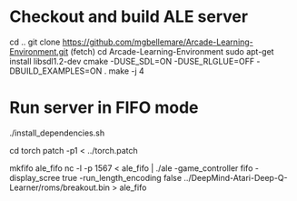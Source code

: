 # Checkout and build ALE server

cd ..
git clone https://github.com/mgbellemare/Arcade-Learning-Environment.git (fetch)
cd Arcade-Learning-Environment
sudo apt-get install libsdl1.2-dev
cmake -DUSE_SDL=ON -DUSE_RLGLUE=OFF -DBUILD_EXAMPLES=ON .
make -j 4

# Run server in FIFO mode
./install_dependencies.sh

cd torch
patch -p1 < ../torch.patch

mkfifo ale_fifo
nc -l -p 1567 < ale_fifo | ./ale -game_controller fifo -display_scree true -run_length_encoding false ../DeepMind-Atari-Deep-Q-Learner/roms/breakout.bin > ale_fifo
